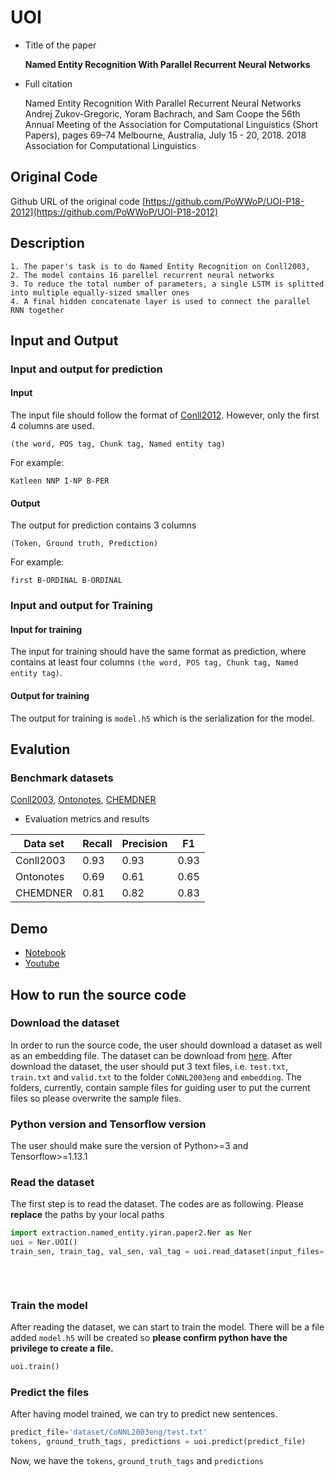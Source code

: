 # UOI
- Title of the paper

    **Named Entity Recognition With Parallel Recurrent Neural Networks**
- Full citation


    Named Entity Recognition With Parallel Recurrent Neural Networks
    Andrej Zukov-Gregoric, Yoram Bachrach, and Sam Coope
    the 56th Annual Meeting of the Association for Computational Linguistics (Short Papers), pages 69–74
    Melbourne, Australia, July 15 - 20, 2018. 2018 Association for Computational Linguistics


## Original Code
Github URL of the original code
	[https://github.com/PoWWoP/UOI-P18-2012](https://github.com/PoWWoP/UOI-P18-2012)

## Description
    1. The paper's task is to do Named Entity Recognition on Conll2003, 
    2. The model contains 16 parellel recurrent neural networks
    3. To reduce the total number of parameters, a single LSTM is splitted into multiple equally-sized smaller ones
    4. A final hidden concatenate layer is used to connect the parallel RNN together
   


## Input and Output
### Input and output for prediction
#### Input
The input file should follow the format of [Conll2012](http://conll.cemantix.org/2012/data.html). 
However, only the first 4 columns are used.

```(the word, POS tag, Chunk tag, Named entity tag)```

For example:

``Katleen NNP I-NP B-PER``
#### Output
   The output for prediction contains 3 columns
   
   ```(Token, Ground truth, Prediction)```
   
   For example:
   
   ```first B-ORDINAL B-ORDINAL```
### Input and output for Training
#### Input for training
The input for training should have the same format as prediction, where contains at least four columns ```(the word, POS tag, Chunk tag, Named entity tag)```.
#### Output for training
The output for training is ``model.h5`` which is the serialization for the model.
## Evalution
### Benchmark datasets
[Conll2003](https://www.clips.uantwerpen.be/conll2003/ner/), [Ontonotes](https://catalog.ldc.upenn.edu/LDC2013T19), [CHEMDNER](https://jcheminf.biomedcentral.com/articles/10.1186/1758-2946-7-S1-S2)
- Evaluation metrics and results

|Data set |Recall|Precision | F1 |
|---------|------|----------|----|
|Conll2003|  0.93|     0.93 |0.93|
|Ontonotes|  0.69|     0.61 |0.65|
|CHEMDNER|   0.81|     0.82 |0.83|
## Demo
- [Notebook](TestCase.ipynb) 
- [Youtube](https://www.youtube.com/watch?v=KJWseu_Jgnw)

## How to run the source code
### Download the dataset
In order to run the source code, the user should download a dataset as well as an embedding file.
The dataset can be download from [here](https://github.com/synalp/NER/tree/master/corpus/CoNLL-2003). 
After download the dataset, the user should put 3 text files, i.e. `test.txt`, `train.txt` and `valid.txt`
to the folder `CoNNL2003eng` and `embedding`. The folders, currently, contain sample files for guiding user to put
the current files so please overwrite the sample files.

### Python version and Tensorflow version
The user should make sure the version of Python>=3 and Tensorflow>=1.13.1

### Read the dataset
The first step is to read the dataset. The codes are as following. Please **replace** the paths by your local paths
```python
import extraction.named_entity.yiran.paper2.Ner as Ner
uoi = Ner.UOI()
train_sen, train_tag, val_sen, val_tag = uoi.read_dataset(input_files=['/home/ubuntu/UOI-P18-2012/dataset/CoNNL2003eng/train.txt',
                                                                                    '/home/ubuntu/UOI-P18-2012/dataset/CoNNL2003eng/valid.txt'],
                                                                       embedding='/home/ubuntu/UOI-P18-2012/dataset/CoNNL2003eng/glove.6B.100d.txt')
 
```

### Train the model
After reading the dataset, we can start to train the model. 
There will be a file added `model.h5` will be created so **please confirm python have the privilege to create a file.**
```python
uoi.train()

```

### Predict the files
After having model trained, we can try to predict new sentences.
```python
predict_file='dataset/CoNNL2003eng/test.txt'
tokens, ground_truth_tags, predictions = uoi.predict(predict_file)
```
Now, we have the `tokens`, `ground_truth_tags` and `predictions`

